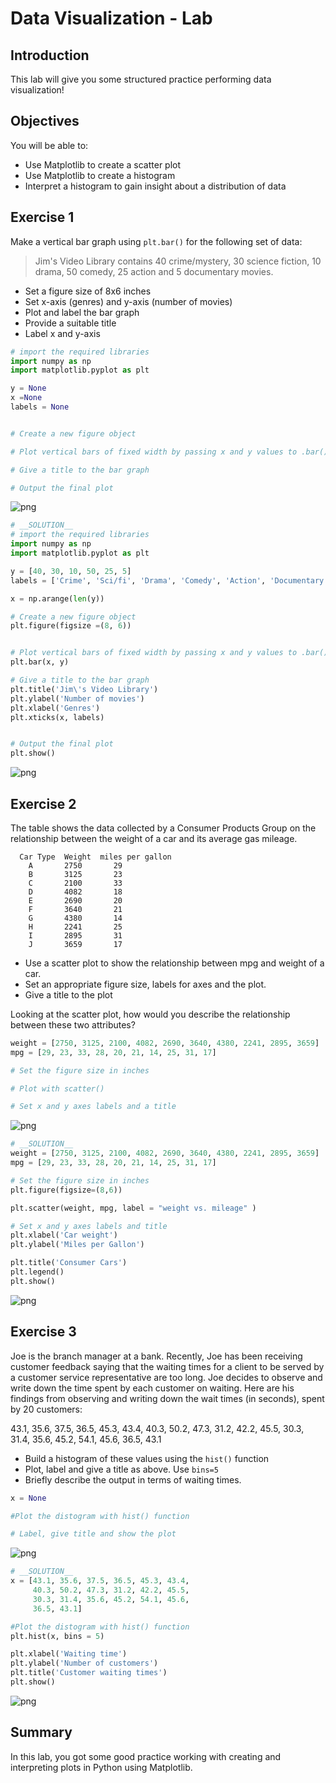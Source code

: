 # Data Visualization - Lab

## Introduction
This lab will give you some structured practice performing data visualization!

## Objectives
You will be able to:
* Use Matplotlib to create a scatter plot
* Use Matplotlib to create a histogram
* Interpret a histogram to gain insight about a distribution of data

## Exercise 1

Make a vertical bar graph using `plt.bar()` for the following set of data:

>Jim's Video Library contains 40 crime/mystery, 30 science fiction, 10 drama, 50 comedy, 25 action and 5 documentary movies.

* Set a figure size of 8x6 inches
* Set x-axis (genres) and y-axis (number of movies)
* Plot and label the bar graph
* Provide a suitable title
* Label x and y-axis



```python
# import the required libraries
import numpy as np
import matplotlib.pyplot as plt

y = None
x =None
labels = None


# Create a new figure object

# Plot vertical bars of fixed width by passing x and y values to .bar() function 

# Give a title to the bar graph

# Output the final plot

```


![png](index_files/index_1_0.png)



```python
# __SOLUTION__ 
# import the required libraries
import numpy as np
import matplotlib.pyplot as plt

y = [40, 30, 10, 50, 25, 5]
labels = ['Crime', 'Sci/fi', 'Drama', 'Comedy', 'Action', 'Documentary' ]

x = np.arange(len(y))

# Create a new figure object
plt.figure(figsize =(8, 6))


# Plot vertical bars of fixed width by passing x and y values to .bar() function 
plt.bar(x, y)

# Give a title to the bar graph
plt.title('Jim\'s Video Library')
plt.ylabel('Number of movies')
plt.xlabel('Genres')
plt.xticks(x, labels)


# Output the final plot
plt.show()
```


![png](index_files/index_2_0.png)


## Exercise 2

The table shows the data collected by a Consumer Products Group on the relationship between the weight of a car and its average gas mileage.

      Car Type  Weight	miles per gallon
        A	    2750	   29
        B	    3125	   23
        C	    2100	   33
        D	    4082	   18
        E	    2690	   20
        F	    3640	   21
        G	    4380	   14
        H	    2241	   25
        I	    2895	   31
        J	    3659	   17
        
* Use a scatter plot to show the relationship between mpg and weight of a car. 
* Set an appropriate figure size, labels for axes and the plot.
* Give a title to the plot

Looking at the scatter plot, how would you describe the relationship between these two attributes?


```python
weight = [2750, 3125, 2100, 4082, 2690, 3640, 4380, 2241, 2895, 3659]
mpg = [29, 23, 33, 28, 20, 21, 14, 25, 31, 17]

# Set the figure size in inches

# Plot with scatter()

# Set x and y axes labels and a title

```


![png](index_files/index_4_0.png)



```python
# __SOLUTION__ 
weight = [2750, 3125, 2100, 4082, 2690, 3640, 4380, 2241, 2895, 3659]
mpg = [29, 23, 33, 28, 20, 21, 14, 25, 31, 17]

# Set the figure size in inches
plt.figure(figsize=(8,6))

plt.scatter(weight, mpg, label = "weight vs. mileage" )

# Set x and y axes labels and title
plt.xlabel('Car weight')
plt.ylabel('Miles per Gallon')

plt.title('Consumer Cars')
plt.legend()
plt.show()
```


![png](index_files/index_5_0.png)


## Exercise 3

Joe is the branch manager at a bank. Recently, Joe has been receiving customer feedback saying that the waiting times for a client to be served by a customer service representative are too long. Joe decides to observe and write down the time spent by each customer on waiting. Here are his findings from observing and writing down the wait times (in seconds), spent by 20 customers:

43.1, 35.6, 37.5, 36.5, 45.3, 43.4, 40.3, 50.2, 47.3, 31.2, 42.2, 45.5, 30.3, 31.4, 35.6, 45.2, 54.1, 45.6, 36.5, 43.1

* Build a histogram of these values using the `hist()` function
* Plot, label and give a title as above. Use  `bins=5`
* Briefly describe the output in terms of waiting times. 



```python
x = None

#Plot the distogram with hist() function

# Label, give title and show the plot

```


![png](index_files/index_7_0.png)



```python
# __SOLUTION__ 
x = [43.1, 35.6, 37.5, 36.5, 45.3, 43.4, 
     40.3, 50.2, 47.3, 31.2, 42.2, 45.5, 
     30.3, 31.4, 35.6, 45.2, 54.1, 45.6, 
     36.5, 43.1]

#Plot the distogram with hist() function
plt.hist(x, bins = 5)

plt.xlabel('Waiting time')
plt.ylabel('Number of customers')
plt.title('Customer waiting times')
plt.show()
```


![png](index_files/index_8_0.png)


## Summary

In this lab, you got some good practice working with creating and interpreting plots in Python using Matplotlib.
